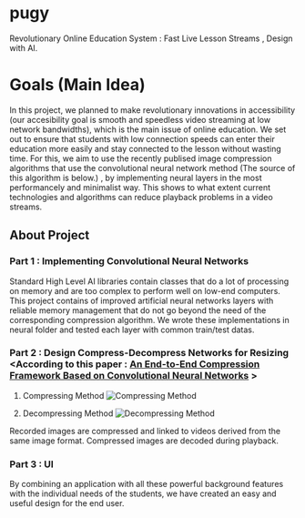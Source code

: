 # pugy
Revolutionary Online Education System : Fast Live Lesson Streams , Design with AI.

# Goals (Main Idea)
In this project, we planned to make revolutionary innovations in accessibility (our accesibility goal is smooth and speedless video streaming at low network bandwidths), which is the main issue of online education. We set out to ensure that students with low connection speeds can enter their education more easily and stay connected to the lesson without wasting time. For this, we aim to use the recently publised image compression algorithms that use the convolutional neural network method (The source of this algorithm is below.) , by implementing neural layers in the most performancely and minimalist way. This shows to what extent current technologies and algorithms can reduce playback problems in a video streams.

## About Project 
### Part 1 : Implementing Convolutional Neural Networks
Standard High Level AI libraries contain classes that do a lot of processing on memory and are too complex to perform well on low-end computers. This project contains of improved artificial neural networks layers with reliable memory management that do not go beyond the need of the corresponding compression algorithm. We wrote these implementations in neural folder and tested each layer with common train/test datas.

### Part 2 : Design Compress-Decompress Networks for Resizing  <According to this paper : [An End-to-End Compression Framework Based on Convolutional Neural Networks](https://arxiv.org/pdf/1708.00838v1.pdf) >
1) Compressing Method
![Compressing Method](https://hackernoon.com/hn-images/1*bjEWG34irHO7ZxllDGHqKQ.png)

2) Decompressing Method
![Decompressing Method](https://hackernoon.com/hn-images/1*bjEWG34irHO7ZxllDGHqKQ.png)

Recorded images are compressed and linked to videos derived from the same image format. Compressed images are decoded during playback.

### Part 3 : UI
By combining an application with all these powerful background features with the individual needs of the students, we have created an easy and useful design for the end user. 
